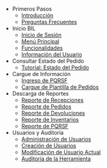 - Primeros Pasos
  - [Introducción](intro.md)
  - [Preguntas Frecuentes](faq.md)
- Inicio BIL
  - [Inicio de Sesión](editor/hello-markdown.md)
  - [Menú Principal](editor/pro-tips.md)
  - [Funcionalidades](editor/command-palette.md)
  - [Información del Usuario](editor/command-palette.md)
- Consultar Estado del Pedido
  - [Tutorial: Estado del Pedido](editor/hello-markdown.md)
- Cargue de Información
  - [Ingreso de PQRSF](editor/pro-tips.md)
  - [Cargue de Plantilla de Pedidos](editor/command-palette.md)
- Descarga de Reportes
  - [Reporte de Recepciones](editor/hello-markdown.md)
  - [Reporte de Pedidos](editor/pro-tips.md)
  - [Reporte de Devoluciones](editor/command-palette.md)
  - [Reporte de Inventarios](editor/command-palette.md)
  - [Reporte de PQRSF](editor/command-palette.md)
- Usuarios y Auditoria
  - [Administración de Usuarios](editor/hello-markdown.md)
  - [Creación de Usuarios](editor/pro-tips.md)
  - [Modificación de Usuario Actual](editor/command-palette.md)
  - [Auditoría de la Herramienta](editor/command-palette.md)
